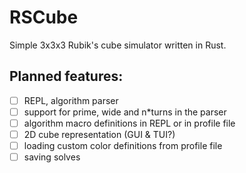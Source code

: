 # RSCube

Simple 3x3x3 Rubik's cube simulator written in Rust.

## Planned features:
- [ ] REPL, algorithm parser
- [ ] support for prime, wide and n\*turns in the parser
- [ ] algorithm macro definitions in REPL or in profile file
- [ ] 2D cube representation (GUI & TUI?)
- [ ] loading custom color definitions from profile file
- [ ] saving solves
